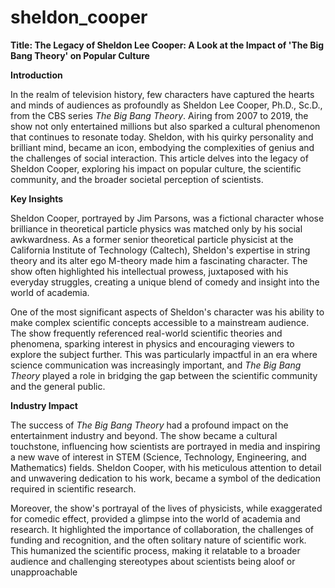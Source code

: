 # sheldon_cooper

</think>

**Title: The Legacy of Sheldon Lee Cooper: A Look at the Impact of 'The Big Bang Theory' on Popular Culture**

**Introduction**

In the realm of television history, few characters have captured the hearts and minds of audiences as profoundly as Sheldon Lee Cooper, Ph.D., Sc.D., from the CBS series *The Big Bang Theory*. Airing from 2007 to 2019, the show not only entertained millions but also sparked a cultural phenomenon that continues to resonate today. Sheldon, with his quirky personality and brilliant mind, became an icon, embodying the complexities of genius and the challenges of social interaction. This article delves into the legacy of Sheldon Cooper, exploring his impact on popular culture, the scientific community, and the broader societal perception of scientists.

**Key Insights**

Sheldon Cooper, portrayed by Jim Parsons, was a fictional character whose brilliance in theoretical particle physics was matched only by his social awkwardness. As a former senior theoretical particle physicist at the California Institute of Technology (Caltech), Sheldon's expertise in string theory and its alter ego M-theory made him a fascinating character. The show often highlighted his intellectual prowess, juxtaposed with his everyday struggles, creating a unique blend of comedy and insight into the world of academia.

One of the most significant aspects of Sheldon's character was his ability to make complex scientific concepts accessible to a mainstream audience. The show frequently referenced real-world scientific theories and phenomena, sparking interest in physics and encouraging viewers to explore the subject further. This was particularly impactful in an era where science communication was increasingly important, and *The Big Bang Theory* played a role in bridging the gap between the scientific community and the general public.

**Industry Impact**

The success of *The Big Bang Theory* had a profound impact on the entertainment industry and beyond. The show became a cultural touchstone, influencing how scientists are portrayed in media and inspiring a new wave of interest in STEM (Science, Technology, Engineering, and Mathematics) fields. Sheldon Cooper, with his meticulous attention to detail and unwavering dedication to his work, became a symbol of the dedication required in scientific research.

Moreover, the show's portrayal of the lives of physicists, while exaggerated for comedic effect, provided a glimpse into the world of academia and research. It highlighted the importance of collaboration, the challenges of funding and recognition, and the often solitary nature of scientific work. This humanized the scientific process, making it relatable to a broader audience and challenging stereotypes about scientists being aloof or unapproachable
